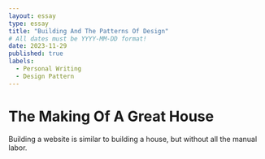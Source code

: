 ```yaml
---
layout: essay
type: essay
title: "Building And The Patterns Of Design"
# All dates must be YYYY-MM-DD format!
date: 2023-11-29
published: true
labels:
  - Personal Writing
  - Design Pattern
---
```


# The Making Of A Great House

Building a website is similar to building a house, but without all the manual labor.

